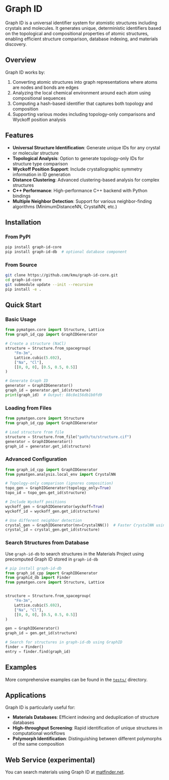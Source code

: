 # Graph ID

Graph ID is a universal identifier system for atomistic structures including crystals and molecules. It generates unique, deterministic identifiers based on the topological and compositional properties of atomic structures, enabling efficient structure comparison, database indexing, and materials discovery.

## Overview

Graph ID works by:
1. Converting atomic structures into graph representations where atoms are nodes and bonds are edges
2. Analyzing the local chemical environment around each atom using compositional sequences
3. Computing a hash-based identifier that captures both topology and composition
4. Supporting various modes including topology-only comparisons and Wyckoff position analysis


## Features

- **Universal Structure Identification**: Generate unique IDs for any crystal or molecular structure
- **Topological Analysis**: Option to generate topology-only IDs for structure type comparison
- **Wyckoff Position Support**: Include crystallographic symmetry information in ID generation
- **Distance Clustering**: Advanced clustering-based analysis for complex structures
- **C++ Performance**: High-performance C++ backend with Python bindings
- **Multiple Neighbor Detection**: Support for various neighbor-finding algorithms (MinimumDistanceNN, CrystalNN, etc.)

## Installation

### From PyPI

```bash
pip install graph-id-core
pip install graph-id-db  # optional database component
```

### From Source

```bash
git clone https://github.com/kmu/graph-id-core.git
cd graph-id-core
git submodule update --init --recursive
pip install -e .
```

## Quick Start

### Basic Usage

```python
from pymatgen.core import Structure, Lattice
from graph_id_cpp import GraphIDGenerator

# Create a structure (NaCl)
structure = Structure.from_spacegroup(
    "Fm-3m",
    Lattice.cubic(5.692),
    ["Na", "Cl"],
    [[0, 0, 0], [0.5, 0.5, 0.5]]
)

# Generate Graph ID
generator = GraphIDGenerator()
graph_id = generator.get_id(structure)
print(graph_id)  # Output: 88c8e156db1b0fd9
```

### Loading from Files

```python
from pymatgen.core import Structure
from graph_id_cpp import GraphIDGenerator

# Load structure from file
structure = Structure.from_file("path/to/structure.cif")
generator = GraphIDGenerator()
graph_id = generator.get_id(structure)
```

### Advanced Configuration

```python
from graph_id_cpp import GraphIDGenerator
from pymatgen.analysis.local_env import CrystalNN

# Topology-only comparison (ignores composition)
topo_gen = GraphIDGenerator(topology_only=True)
topo_id = topo_gen.get_id(structure)

# Include Wyckoff positions
wyckoff_gen = GraphIDGenerator(wyckoff=True)
wyckoff_id = wyckoff_gen.get_id(structure)

# Use different neighbor detection
crystal_gen = GraphIDGenerator(nn=CrystalNN())  # Faster CrystalNN using C++ is also available
crystal_id = crystal_gen.get_id(structure)

```

### Search Structures from Database 

Use `graph-id-db` to search structures in the Materials Project using precomputed Graph ID stored in `graph-id-db`

```python
# pip install graph-id-db
from graph_id_cpp import GraphIDGenerator
from graphid_db import Finder
from pymatgen.core import Structure, Lattice


structure = Structure.from_spacegroup(
    "Fm-3m",
    Lattice.cubic(5.692),
    ["Na", "Cl"],
    [[0, 0, 0], [0.5, 0.5, 0.5]]
)

gen = GraphIDGenerator()
graph_id = gen.get_id(structure)

# Search for structures in graph-id-db using GraphID
finder = Finder()
entry = finder.find(graph_id)
```



## Examples

More comprehensive examples can be found in the [`tests/`](tests/) directory.

## Applications

Graph ID is particularly useful for:

- **Materials Databases**: Efficient indexing and deduplication of structure databases
- **High-throughput Screening**: Rapid identification of unique structures in computational workflows
- **Polymorph Identification**: Distinguishing between different polymorphs of the same composition

## Web Service (experimental)

You can search materials using Graph ID at [matfinder.net](https://matfinder.net).

